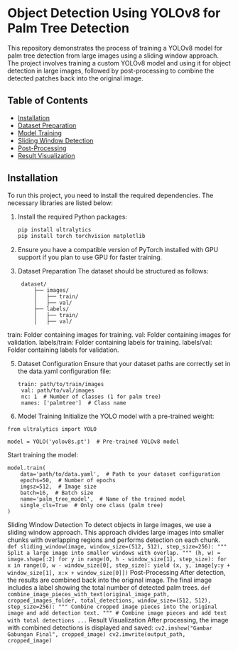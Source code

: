 # Object Detection Using YOLOv8 for Palm Tree Detection

This repository demonstrates the process of training a YOLOv8 model for palm tree detection from large images using a sliding window approach. The project involves training a custom YOLOv8 model and using it for object detection in large images, followed by post-processing to combine the detected patches back into the original image.

## Table of Contents
- [Installation](#installation)
- [Dataset Preparation](#dataset-preparation)
- [Model Training](#model-training)
- [Sliding Window Detection](#sliding-window-detection)
- [Post-Processing](#post-processing)
- [Result Visualization](#result-visualization)

## Installation

To run this project, you need to install the required dependencies. The necessary libraries are listed below:

1. Install the required Python packages:
   ```bash
   pip install ultralytics
   pip install torch torchvision matplotlib
   
2. Ensure you have a compatible version of PyTorch installed with GPU support if you plan to use GPU for faster training.

3. Dataset Preparation
The dataset should be structured as follows:
   ```
    dataset/
        ├── images/
        │   ├── train/
        │   ├── val/
        ├── labels/
        │   ├── train/
        │   ├── val/
   ```
train: Folder containing images for training.
val: Folder containing images for validation.
labels/train: Folder containing labels for training.
labels/val: Folder containing labels for validation.

5. Dataset Configuration
Ensure that your dataset paths are correctly set in the data.yaml configuration file:
     ```
     train: path/to/train/images
      val: path/to/val/images
      nc: 1  # Number of classes (1 for palm tree)
      names: ['palmtree']  # Class name
     ```
6. Model Training
Initialize the YOLO model with a pre-trained weight:
  ```
  from ultralytics import YOLO
  
  model = YOLO('yolov8s.pt')  # Pre-trained YOLOv8 model
  ```
Start training the model:
```
model.train(
    data='path/to/data.yaml',  # Path to your dataset configuration
    epochs=50,  # Number of epochs
    imgsz=512,  # Image size
    batch=16,  # Batch size
    name='palm_tree_model',  # Name of the trained model
    single_cls=True  # Only one class (palm tree)
)
```
Sliding Window Detection
To detect objects in large images, we use a sliding window approach. This approach divides large images into smaller chunks with overlapping regions and performs detection on each chunk.
    ```
    def sliding_window(image, window_size=(512, 512), step_size=256):
        """
        Split a large image into smaller windows with overlap.
        """
        (h, w) = image.shape[:2]
        for y in range(0, h - window_size[1], step_size):
            for x in range(0, w - window_size[0], step_size):
                yield (x, y, image[y:y + window_size[1], x:x + window_size[0]])
    ```
Post-Processing
After detection, the results are combined back into the original image. The final image includes a label showing the total number of detected palm trees.
    ```
    def combine_image_pieces_with_text(original_image_path, cropped_images_folder, total_detections, window_size=(512, 512), step_size=256):
        """
        Combine cropped image pieces into the original image and add detection text.
        """
        # Combine image pieces and add text with total detections
        ...
    ```
Result Visualization
After processing, the image with combined detections is displayed and saved:
    ```
      cv2.imshow("Gambar Gabungan Final", cropped_image)
      cv2.imwrite(output_path, cropped_image)
    ```

  
